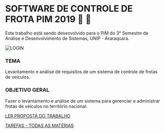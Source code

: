 # SOFTWARE DE CONTROLE DE FROTA PIM 2019 :car: :blue_car:
Este trabalho está sendo desenvolvido para o PIM do 3° Semestre de Análise e Desenvolvimento de Sistemas, UNIP - Araraquara.

![LOGIN](https://user-images.githubusercontent.com/42473978/56458460-40b19900-635d-11e9-8b0f-409344155beb.jpg)

### TEMA

Levantamento e análise de requisitos de um sistema de controle de frotas de veículos.

### OBJETIVO GERAL

Fazer o levantamento e análise de um sistema para gerenciar e administrar frotas de veículos no território nacional.

[LER PROPOSTA DO TRABALHO](
https://github.com/lucasmartinslima/Software-controle-frota-PIM-2019/wiki/SOFTWARE-DE-CONTROLE-DE-ROTA----PIM-2019)

[TAREFAS - TODAS AS MATÉRIAS](https://github.com/lucasmartinslima/Software-controle-frota-PIM-2019/issues/2)
 
 
